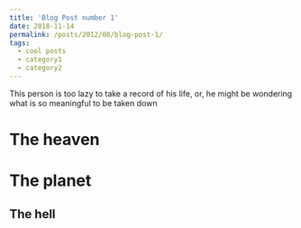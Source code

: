 ```yaml
---
title: 'Blog Post number 1'
date: 2018-11-14
permalink: /posts/2012/08/blog-post-1/
tags:
  - cool posts
  - category1
  - category2
---
```


This person is too lazy to take a record of his life, or, he might be wondering what is so meaningful to be taken down

The heaven
======

The planet
======

The hell
------

